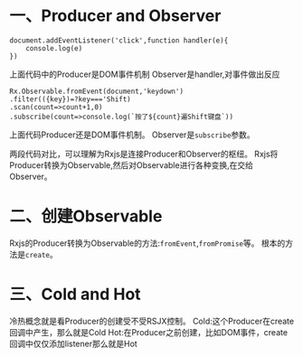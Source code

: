 # 一、Producer and Observer
```
document.addEventListener('click',function handler(e){
    console.log(e)
})
```
上面代码中的Producer是DOM事件机制
Observer是handler,对事件做出反应


```
Rx.Observable.fromEvent(document,'keydown')
.filter(({key})=?key==='Shift)
.scan(count=>count+1,0)
.subscribe(count=>console.log(`按了${count}遍Shift键盘`))
```
上面代码Producer还是DOM事件机制。
Observer是`subscribe`参数。

两段代码对比，可以理解为Rxjs是连接Producer和Observer的枢纽。
Rxjs将Producer转换为Observable,然后对Observable进行各种变换,在交给Observer。

# 二、创建Observable
Rxjs的Producer转换为Observable的方法:`fromEvent`,`fromPromise`等。
根本的方法是`create`。



# 三、Cold and Hot
冷热概念就是看Producer的创建受不受RSJX控制。
Cold:这个Producer在create回调中产生，那么就是Cold
Hot:在Producer之前创建，比如DOM事件，create回调中仅仅添加listener那么就是Hot

